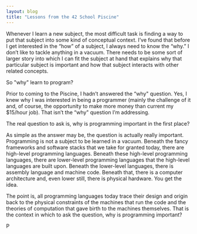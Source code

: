 ```yaml
---
layout: blog
title: "Lessons from the 42 School Piscine"
---
```


Whenever I learn a new subject, the most difficult task is finding a way to put that subject into some kind of conceptual context. I’ve found that before I get interested in the “how” of a subject, I always need to know the “why.” I don’t like to tackle anything in a vacuum. There needs to be some sort of larger story into which I can fit the subject at hand that explains why that particular subject is important and how that subject interacts with other related concepts.

So "why" learn to program?

Prior to coming to the Piscine, I hadn’t answered the “why" question. Yes, I knew why I was interested in being a programmer (mainly the challenge of it and, of course, the opportunity to make more money than current my $15/hour job).  That isn’t the “why" question I’m addressing.

The real question to ask is, why is programming important in the first place?

As simple as the answer may be, the question is actually really important. Programming is not a subject to be learned in a vacuum. Beneath the fancy frameworks and software stacks that we take for granted today, there are high-level programming languages. Beneath these high-level programming languages, there are lower-level programming languages that the high-level languages are built upon. Beneath the lower-level languages, there is assembly language and machine code. Beneath that, there is a computer architecture and, even lower still, there is physical hardware. You get the idea.

The point is, all programming languages today trace their design and origin back to the physical constraints of the machines that run the code and the theories of computation that gave birth to the machines themselves. That is the context in which to ask the question, why is programming important?

P
